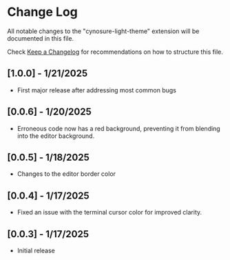 # Change Log

All notable changes to the "cynosure-light-theme" extension will be documented in this file.

Check [Keep a Changelog](http://keepachangelog.com/) for recommendations on how to structure this file.

## [1.0.0] - 1/21/2025
- First major release after addressing most common bugs

## [0.0.6] - 1/20/2025
- Erroneous code now has a red background, preventing it from blending into the editor background.

## [0.0.5] - 1/18/2025
- Changes to the editor border color

## [0.0.4] - 1/17/2025
- Fixed an issue with the terminal cursor color for improved clarity.

## [0.0.3] - 1/17/2025
- Initial release
